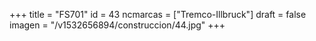 +++
title = "FS701"
id = 43
ncmarcas = ["Tremco-Illbruck"]
draft = false
imagen = "/v1532656894/construccion/44.jpg"
+++

<!--more-->